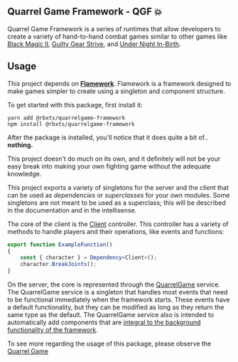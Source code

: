 ## **Quarrel Game Framework** - QGF 💥

Quarrel Game Framework is a series of runtimes that allow developers to
create a variety of hand-to-hand combat games similar to other games like
[Black Magic II](https://www.roblox.com/games/969669348/Game), [Guilty Gear Strive](https://www.guiltygear.com/ggst/en/), and [Under Night In-Birth](https://store.steampowered.com/app/452510/UNDER_NIGHT_INBIRTH_ExeLate/).

## Usage

This project depends on [**Flamework**](https://fireboltofdeath.dev/docs/flamework/). Flamework is a framework 
designed to make games simpler to create using a singleton and
component structure.

To get started with this package, first install it:
```console
yarn add @rbxts/quarrelgame-framework
npm install @rbxts/quarrelgame-framework
```
After the package is installed, you'll notice that it does quite a bit of..
**nothing.**

This project doesn't do much on its own, and it definitely will not
be your easy break into making your own fighting game without the 
adequate knowledge.

This project exports a variety of singletons for the server and the client
that can be used as *dependencies* or *superclasses* for your own modules. Some
singletons are not meant to be used as a superclass; this will be described
in the documentation and in the intellisense.

The core of the client is the [Client]() controller. This controller has a variety of
methods to handle players and their operations, like events and functions:

```typescript
export function ExampleFunction()
{
    const { character } = Dependency<Client>();
    character.BreakJoints();
}
````

On the server, the core is represented through the [QuarrelGame]() service. The QuarrelGame
service is a singleton that handles most events that need to be functional immediately
when the framework starts. These events have a default functionality, but they can be modified as long
as they return the same type as the default. The QuarrelGame service also is intended to automatically
add components that are [integral to the background functionality of the framework](src/server/services).

To see more regarding the usage of this package, please observe the [Quarrel Game](https://www.github.com/Nowaaru/quarrelgame)
